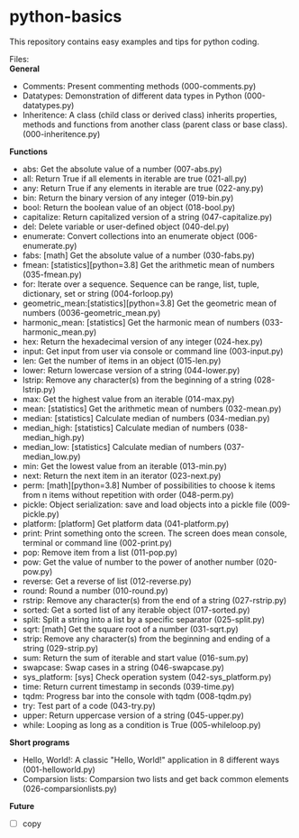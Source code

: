 # python-basics
This repository contains easy examples and tips for python coding. 

Files:<br>
**General**
<ul>
  <li> Comments:    Present commenting methods (000-comments.py)</li>
  <li> Datatypes:   Demonstration of different data types in Python (000-datatypes.py)</li>
  <li> Inheritence: A class (child class or derived class) inherits properties, methods and functions from another class (parent class or base class). (000-inheritence.py)</li>
</ul>

**Functions**

<ul>
  <li> abs:       Get the absolute value of a number (007-abs.py)</li>
  <li> all:       Return True if all elements in iterable are true (021-all.py)</li>
  <li> any:       Return True if any elements in iterable are true (022-any.py)</li>
  <li> bin:       Return the binary version of any integer (019-bin.py)</li>
  <li> bool:      Return the boolean value of an object (018-bool.py)</li>
  <li> capitalize:    Return capitalized version of a string (047-capitalize.py)</li>
  <li> del:       Delete variable or user-defined object (040-del.py)</li>
  <li> enumerate: Convert collections into an enumerate object (006-enumerate.py)</li>
  <li> fabs:      [math] Get the absolute value of a number (030-fabs.py)</li>
  <li> fmean:     [statistics][python=3.8] Get the arithmetic mean of numbers (035-fmean.py)</li>  
  <li> for:       Iterate over a sequence. Sequence can be range, list, tuple, dictionary, set or string (004-forloop.py)</li>
  <li> geometric_mean:[statistics][python=3.8] Get the geometric mean of numbers (0036-geometric_mean.py)</li>    
  <li> harmonic_mean: [statistics] Get the harmonic mean of numbers (033-harmonic_mean.py)</li>
  <li> hex:       Return the hexadecimal version of any integer (024-hex.py)</li>
  <li> input:     Get input from user via console or command line (003-input.py)</li>
  <li> len:       Get the number of items in an object (015-len.py)</li>
  <li> lower:     Return lowercase version of a string (044-lower.py)</li>
  <li> lstrip:    Remove any character(s) from the beginning of a string (028-lstrip.py)</li>
  <li> max:       Get the highest value from an iterable (014-max.py)</li>
  <li> mean:      [statistics] Get the arithmetic mean of numbers (032-mean.py)</li>
  <li> median:    [statistics] Calculate median of numbers (034-median.py)</li>
  <li> median_high:  [statistics] Calculate median of numbers (038-median_high.py)</li>  
  <li> median_low:   [statistics] Calculate median of numbers (037-median_low.py)</li>
  <li> min:       Get the lowest value from an iterable (013-min.py)</li>
  <li> next:      Return the next item in an iterator (023-next.py)</li>
  <li> perm:      [math][python=3.8] Number of possibilities to choose k items from n items without repetition with order (048-perm.py)</li>
  <li> pickle:    Object serialization: save and load objects into a pickle file (009-pickle.py)</li>
  <li> platform:  [platform] Get platform data (041-platform.py)</li>
  <li> print:     Print something onto the screen. The screen does mean console, terminal or command line (002-print.py)</li>
  <li> pop:       Remove item from a list (011-pop.py)</li>
  <li> pow:       Get the value of number to the power of another number (020-pow.py)</li>
  <li> reverse:   Get a reverse of list (012-reverse.py)</li>
  <li> round:     Round a number (010-round.py)</li>
  <li> rstrip:    Remove any character(s) from the end of a string (027-rstrip.py)</li>
  <li> sorted:    Get a sorted list of any iterable object (017-sorted.py)</li>
  <li> split:     Split a string into a list by a specific separator (025-split.py)</li>
  <li> sqrt:      [math] Get the square root of a number (031-sqrt.py)</li>  
  <li> strip:     Remove any character(s) from the beginning and ending of a string (029-strip.py)</li>  
  <li> sum:       Return the sum of iterable and start value (016-sum.py)</li>
  <li> swapcase:  Swap cases in a string (046-swapcase.py)</li>
  <li> sys_platform: [sys] Check operation system (042-sys_platform.py)</li>
  <li> time:      Return current timestamp in seconds (039-time.py)</li>
  <li> tqdm:      Progress bar into the console with tqdm (008-tqdm.py)</li>
  <li> try:       Test part of a code (043-try.py)</li>
  <li> upper:     Return uppercase version of a string (045-upper.py)</li>
  <li> while:     Looping as long as a condition is True (005-whileloop.py)</li>
</ul>

**Short programs**
<ul>
  <li>Hello, World!:    A classic "Hello, World!" application in 8 different ways (001-helloworld.py)</li>
  <li>Comparsion lists: Comparsion two lists and get back common elements (026-comparsionlists.py)</li>
</ul>

**Future**
- [ ] copy

